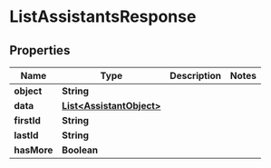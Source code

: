 # ListAssistantsResponse

## Properties
Name | Type | Description | Notes
------------ | ------------- | ------------- | -------------
**object** | **String** |  | 
**data** | [**List&lt;AssistantObject&gt;**](AssistantObject.md) |  | 
**firstId** | **String** |  | 
**lastId** | **String** |  | 
**hasMore** | **Boolean** |  | 
